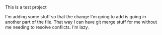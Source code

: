 This is a test project

I'm adding some stuff so that the change I'm going to add
is going in another part of the file. That way I can have
git merge stuff for me without me needing to resolve
conflicts. I'm lazy.

